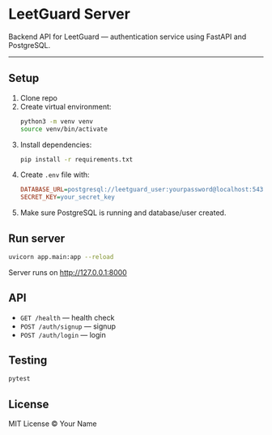 # LeetGuard Server

Backend API for LeetGuard — authentication service using FastAPI and PostgreSQL.

---

## Setup

1. Clone repo
2. Create virtual environment:
   ```bash
   python3 -m venv venv
   source venv/bin/activate
   ```
3. Install dependencies:
   ```bash
   pip install -r requirements.txt
   ```
4. Create `.env` file with:
   ```ini
   DATABASE_URL=postgresql://leetguard_user:yourpassword@localhost:5432/leetguard
   SECRET_KEY=your_secret_key
   ```
5. Make sure PostgreSQL is running and database/user created.

## Run server

```bash
uvicorn app.main:app --reload
```

Server runs on http://127.0.0.1:8000

## API

- `GET /health` — health check
- `POST /auth/signup` — signup
- `POST /auth/login` — login

## Testing

```bash
pytest
```

## License

MIT License © Your Name
